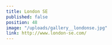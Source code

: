 ```yaml
---
title: London SE
published: false
position: 48
image: "/uploads/gallery__londonse.jpg"
link: http://www.london-se.com/
---
```


